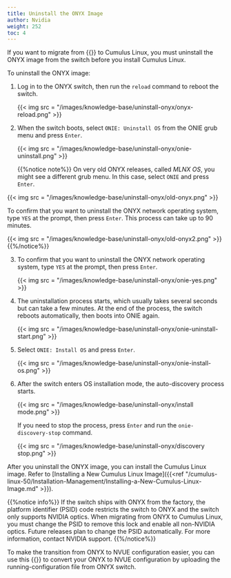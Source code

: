 ```yaml
---
title: Uninstall the ONYX Image
author: Nvidia
weight: 252
toc: 4
---
```


If you want to migrate from {{<exlink url="https://www.nvidia.com/en-us/networking/ethernet-switching/onyx/" text="ONYX">}} to Cumulus Linux, you must uninstall the ONYX image from the switch before you install Cumulus Linux.

To uninstall the ONYX image:

1. Log in to the ONYX switch, then run the `reload` command to reboot the switch.

   {{< img src = "/images/knowledge-base/uninstall-onyx/onyx-reload.png" >}}

2. When the switch boots, select `ONIE: Uninstall OS` from the ONIE grub menu and press `Enter`.

   {{< img src = "/images/knowledge-base/uninstall-onyx/onie-uninstall.png" >}}
   
   {{%notice note%}}
On very old ONYX releases, called *MLNX OS*, you might see a different grub menu. In this case, select `ONIE` and press `Enter`.

{{< img src = "/images/knowledge-base/uninstall-onyx/old-onyx.png" >}}

To confirm that you want to uninstall the ONYX network operating system, type `YES` at the prompt, then press `Enter`. This process can take up to 90 minutes.

{{< img src = "/images/knowledge-base/uninstall-onyx/old-onyx2.png" >}}
{{%/notice%}}

3. To confirm that you want to uninstall the ONYX network operating system, type `YES` at the prompt, then press `Enter`.

   {{< img src = "/images/knowledge-base/uninstall-onyx/onie-yes.png" >}}

4. The uninstallation process starts, which usually takes several seconds but can take a few minutes. At the end of the process, the switch reboots automatically, then boots into ONIE again.

   {{< img src = "/images/knowledge-base/uninstall-onyx/onie-uninstall-start.png" >}}

5. Select `ONIE: Install OS` and press `Enter`.

   {{< img src = "/images/knowledge-base/uninstall-onyx/onie-install-os.png" >}}

6. After the switch enters OS installation mode, the auto-discovery process starts.

   {{< img src = "/images/knowledge-base/uninstall-onyx/install mode.png" >}}

   If you need to stop the process, press `Enter` and run the `onie-discovery-stop` command.

   {{< img src = "/images/knowledge-base/uninstall-onyx/discovery stop.png" >}}

After you uninstall the ONYX image, you can install the Cumulus Linux image. Refer to [Installing a New Cumulus Linux Image]({{<ref "/cumulus-linux-50/Installation-Management/Installing-a-New-Cumulus-Linux-Image.md" >}}).

{{%notice info%}}
If the switch ships with ONYX from the factory, the platform identifier (PSID) code restricts the switch to ONYX and the switch only supports NVIDIA optics. When migrating from ONYX to Cumulus Linux, you must change the PSID to remove this lock and enable all non-NVIDIA optics.
Future releases plan to change the PSID automatically. For more information, contact NVIDIA support.
{{%/notice%}}

To make the transition from ONYX to NVUE configuration easier, you can use this {{<exlink url="https://air.nvidia.com/migrate/" text="NVUE Migration Tool">}} to convert your ONYX to NVUE configuration by uploading the running-configuration file from ONYX switch.
